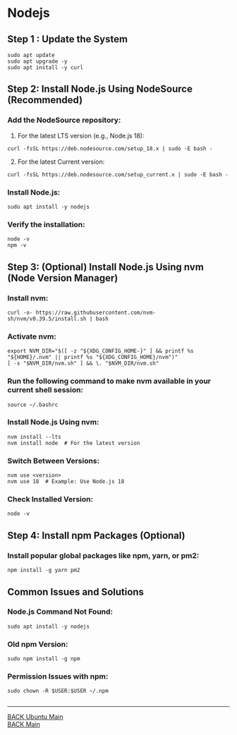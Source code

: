 # Nodejs

## Step 1 : Update the System

```
sudo apt update
sudo apt upgrade -y
sudo apt install -y curl
```

## Step 2: Install Node.js Using NodeSource (Recommended)

### Add the NodeSource repository:

1. For the latest LTS version (e.g., Node.js 18):

```
curl -fsSL https://deb.nodesource.com/setup_18.x | sudo -E bash -

```

2. For the latest Current version:

```
curl -fsSL https://deb.nodesource.com/setup_current.x | sudo -E bash -
```

### Install Node.js:

```
sudo apt install -y nodejs
```

### Verify the installation:

```
node -v
npm -v

```

## Step 3: (Optional) Install Node.js Using nvm (Node Version Manager)

### Install nvm:

```
curl -o- https://raw.githubusercontent.com/nvm-sh/nvm/v0.39.5/install.sh | bash
```

### Activate nvm:

```
export NVM_DIR="$([ -z "${XDG_CONFIG_HOME-}" ] && printf %s "${HOME}/.nvm" || printf %s "${XDG_CONFIG_HOME}/nvm")"
[ -s "$NVM_DIR/nvm.sh" ] && \. "$NVM_DIR/nvm.sh"
```

### Run the following command to make nvm available in your current shell session:

```
source ~/.bashrc
```

### Install Node.js Using nvm:

```
nvm install --lts
nvm install node  # For the latest version
```

### Switch Between Versions:

```
nvm use <version>
nvm use 18  # Example: Use Node.js 18

```

### Check Installed Version:

```
node -v
```

## Step 4: Install npm Packages (Optional)

### Install popular global packages like npm, yarn, or pm2:

```
npm install -g yarn pm2
```

## Common Issues and Solutions

### Node.js Command Not Found:

```
sudo apt install -y nodejs
```

### Old npm Version:

```
sudo npm install -g npm
```

### Permission Issues with npm:

```
sudo chown -R $USER:$USER ~/.npm


```

---

[BACK Ubuntu Main](ubuntu-main.md)
<br/>
[BACK Main](../README.md)
